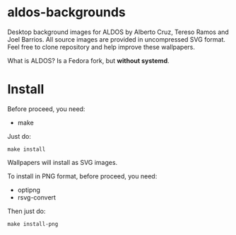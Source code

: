 # aldos-backgrounds

Desktop background images for ALDOS by Alberto Cruz, Tereso Ramos and Joel Barrios. All source images are provided in uncompressed SVG format. Feel free to clone repository and help improve these wallpapers.

What is ALDOS? Is a Fedora fork, but **without systemd**.

# Install

Before proceed, you need:

 * make

Just do:

```
make install
```
Wallpapers will install as SVG images.

To install in PNG format, before proceed, you need:

 * optipng
 * rsvg-convert

Then just do:

```
make install-png
```
